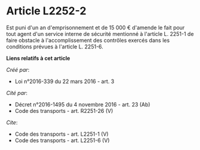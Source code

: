 # Article L2252-2

Est puni d'un an d'emprisonnement et de 15 000 € d'amende le fait pour tout agent d'un service interne de sécurité mentionné
à l'article L. 2251-1 de faire obstacle à l'accomplissement des contrôles exercés dans les conditions prévues à l'article L.
2251-6.

**Liens relatifs à cet article**

_Créé par_:

  - Loi n°2016-339 du 22 mars 2016 - art. 3

_Cité par_:

  - Décret n°2016-1495 du 4 novembre 2016 - art. 23 (Ab)
  - Code des transports - art. R2251-26 (V)

_Cite_:

  - Code des transports - art. L2251-1 (V)
  - Code des transports - art. L2251-6 (V)
